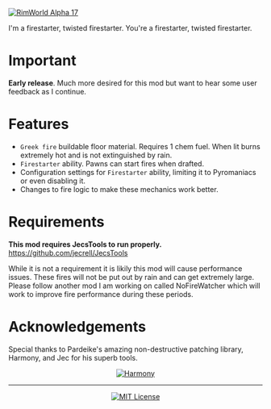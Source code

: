 [![RimWorld Alpha 17](https://img.shields.io/badge/RimWorld-Alpha%2017-brightgreen.svg)](http://rimworldgame.com/)

I'm a firestarter, twisted firestarter. You're a firestarter, twisted firestarter.

# Important

**Early release**. Much more desired for this mod but want to hear some user feedback as I continue.

# Features
- `Greek fire` buildable floor material. Requires 1 chem fuel. When lit burns extremely hot and is not extinguished by rain.
- `Firestarter` ability. Pawns can start fires when drafted.
- Configuration settings for `Firestarter` ability, limiting it to Pyromaniacs or even disabling it.
- Changes to fire logic to make these mechanics work better. 

# Requirements

**This mod requires JecsTools to run properly.**
https://github.com/jecrell/JecsTools

While it is not a requirement it is likily this mod will cause performance issues. These fires will not be put out by rain and can get extremely large. Please follow another mod I am working on called NoFireWatcher which will work to improve fire performance during these periods. 

# Acknowledgements

Special thanks to Pardeike's amazing non-destructive patching library, Harmony, and Jec for his superb tools.
<p align="center">
  <a href="https://github.com/pardeike/Harmony">
    <img src="https://s24.postimg.org/58bl1rz39/logo.png" alt="Harmony" />
  </a>
</p>

<hr>

<p align="center">
  <a href="./LICENSE">
    <img src="https://img.shields.io/badge/license-MIT-lightgray.svg?style=flat" alt="MIT License" />
  </a>
</p> 